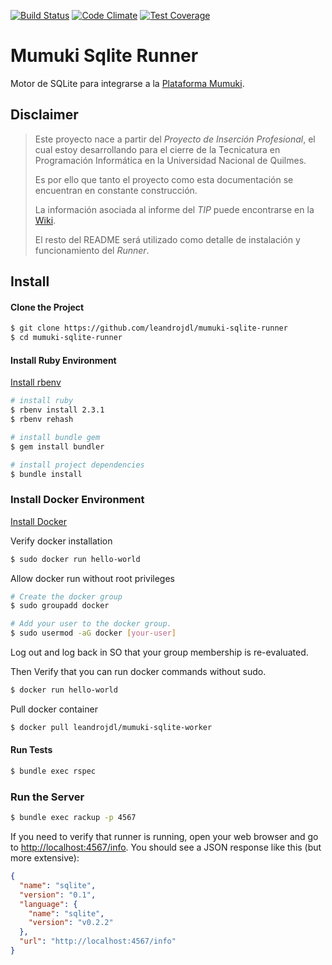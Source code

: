 
[![Build Status](https://travis-ci.org/leandrojdl/mumuki-sqlite-runner.svg?branch=master)](https://travis-ci.org/leandrojdl/mumuki-sqlite-runner)
[![Code Climate](https://codeclimate.com/github/leandrojdl/mumuki-sqlite-runner/badges/gpa.svg)](https://codeclimate.com/github/leandrojdl/mumuki-sqlite-runner)
[![Test Coverage](https://codeclimate.com/github/leandrojdl/mumuki-sqlite-runner/badges/coverage.svg)](https://codeclimate.com/github/leandrojdl/mumuki-sqlite-runner/coverage)


# Mumuki Sqlite Runner

Motor de SQLite para integrarse a la [Plataforma Mumuki](https://mumuki.io/).

## Disclaimer

> Este proyecto nace a partir del _Proyecto de Inserción Profesional_, el cual estoy desarrollando
> para el cierre de la Tecnicatura en Programación Informática en la Universidad Nacional de Quilmes.
>
> Es por ello que tanto el proyecto como esta documentación se encuentran en constante construcción.
>
> La información asociada al informe del _TIP_ puede encontrarse en la
> [Wiki](https://github.com/leandrojdl/mumuki-sqlite-runner/wiki).
>
> El resto del README será utilizado como detalle de instalación y funcionamiento del _Runner_.

## Install

#### Clone the Project

```bash
$ git clone https://github.com/leandrojdl/mumuki-sqlite-runner
$ cd mumuki-sqlite-runner
```

#### Install Ruby Environment

[Install rbenv](https://github.com/rbenv/rbenv#installation)

```bash
# install ruby
$ rbenv install 2.3.1
$ rbenv rehash

# install bundle gem
$ gem install bundler

# install project dependencies
$ bundle install
```

### Install Docker Environment

[Install Docker](https://docs.docker.com/engine/installation/)

Verify docker installation

```bash
$ sudo docker run hello-world
```

Allow docker run without root privileges

```bash
# Create the docker group
$ sudo groupadd docker

# Add your user to the docker group.
$ sudo usermod -aG docker [your-user]
```

Log out and log back in SO that your group membership is re-evaluated.

Then Verify that you can run docker commands without sudo.

```bash
$ docker run hello-world
```

Pull docker container

```bash
$ docker pull leandrojdl/mumuki-sqlite-worker
```

#### Run Tests

```bash
$ bundle exec rspec
```


### Run the Server

```bash
$ bundle exec rackup -p 4567
```

If you need to verify that runner is running, open your web browser
and go to [http://localhost:4567/info](http://localhost:4567/info).
You should see a JSON response like this (but more extensive):

```json
{
  "name": "sqlite",
  "version": "0.1",
  "language": {
    "name": "sqlite",
    "version": "v0.2.2"
  },
  "url": "http://localhost:4567/info"
}
```
